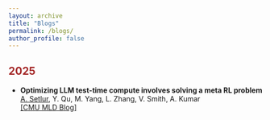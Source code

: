 ```yaml
---
layout: archive
title: "Blogs"
permalink: /blogs/
author_profile: false
---
```


## <span style="color:brown"> 2025 </span>

* **Optimizing LLM test-time compute involves solving a meta RL problem**
<br><ins>A. Setlur</ins>, Y. Qu, M. Yang, L. Zhang, V. Smith, A. Kumar
<br> <a href="https://blog.ml.cmu.edu/2025/01/08/optimizing-llm-test-time-compute-involves-solving-a-meta-rl-problem/"> [CMU MLD Blog] </a>
<br>
